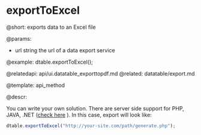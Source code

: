 exportToExcel
=============

@short: exports data to an Excel file
	

@params:
* url	string		the url of a data export service

@example:
dtable.exportToExcel();

@relatedapi:
	api/ui.datatable_exporttopdf.md
@related:
	datatable/export.md

@template:	api_method
	
@descr:


You can write your own solution. There are server side support for PHP, JAVA, .NET ([check here](datatable/export.md#exporttoexcel) ). In this case, export will look like:

~~~js
dtable.exportToExcel("http://your-site.com/path/generate.php");
~~~
